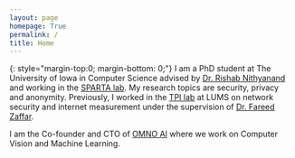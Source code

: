 ```yaml
---
layout: page
homepage: True
permalink: /
title: Home
---
```


{: style="margin-top:0; margin-bottom: 0;"}
I am a PhD student at The University of Iowa in Computer Science advised by [Dr. Rishab Nithyanand](https://sparta.cs.uiowa.edu/people/rishab/) and working in the [SPARTA lab](https://sparta.cs.uiowa.edu). My research topics are security, privacy and anonymity. Previously, I worked in the [TPI lab](http://www.tpilums.org/) at LUMS on network security and internet measurement under the supervision of [Dr. Fareed Zaffar](https://lums.edu.pk/lums_employee/422).

I am the Co-founder and CTO of [OMNO AI](https://www.omno.ai/) where we work on Computer Vision and Machine Learning.
